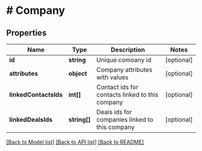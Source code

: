 # # Company

## Properties

Name | Type | Description | Notes
------------ | ------------- | ------------- | -------------
**id** | **string** | Unique comoany id | [optional]
**attributes** | **object** | Company attributes with values | [optional]
**linkedContactsIds** | **int[]** | Contact ids for contacts linked to this company | [optional]
**linkedDealsIds** | **string[]** | Deals ids for companies linked to this company | [optional]

[[Back to Model list]](../../README.md#models) [[Back to API list]](../../README.md#endpoints) [[Back to README]](../../README.md)
